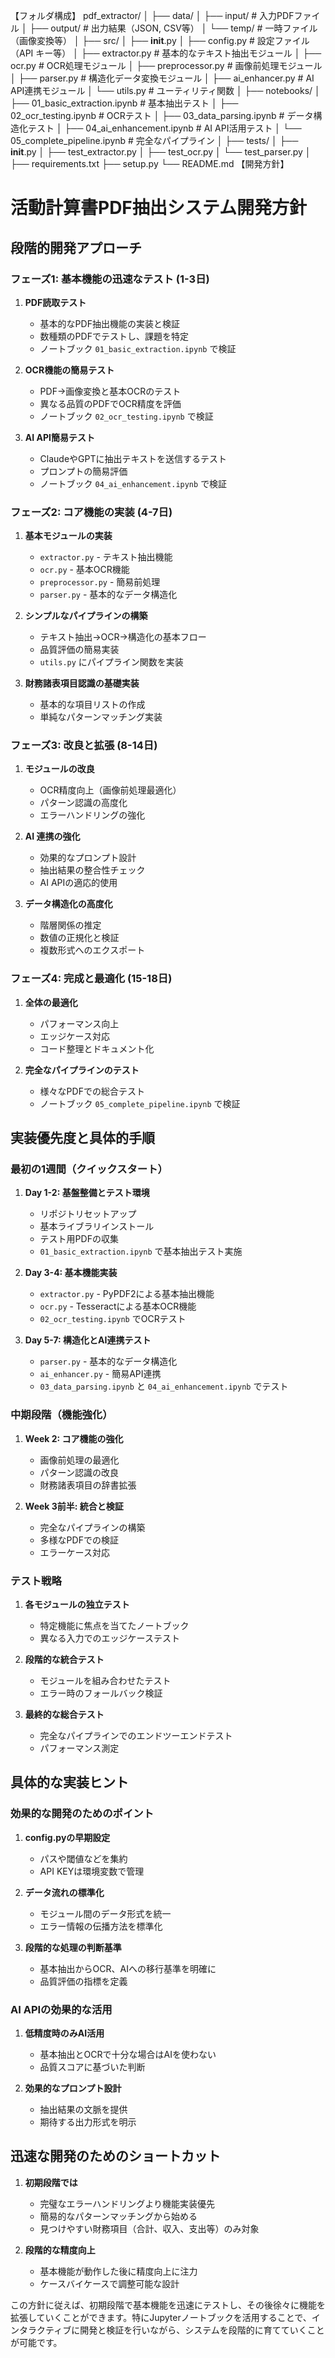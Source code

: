 
【フォルダ構成】
pdf_extractor/
│
├── data/
│   ├── input/          # 入力PDFファイル
│   ├── output/         # 出力結果（JSON, CSV等）
│   └── temp/           # 一時ファイル（画像変換等）
│
├── src/
│   ├── __init__.py
│   ├── config.py       # 設定ファイル（API キー等）
│   ├── extractor.py    # 基本的なテキスト抽出モジュール
│   ├── ocr.py          # OCR処理モジュール
│   ├── preprocessor.py # 画像前処理モジュール
│   ├── parser.py       # 構造化データ変換モジュール
│   ├── ai_enhancer.py  # AI API連携モジュール
│   └── utils.py        # ユーティリティ関数
│
├── notebooks/
│   ├── 01_basic_extraction.ipynb     # 基本抽出テスト
│   ├── 02_ocr_testing.ipynb          # OCRテスト
│   ├── 03_data_parsing.ipynb         # データ構造化テスト
│   ├── 04_ai_enhancement.ipynb       # AI API活用テスト
│   └── 05_complete_pipeline.ipynb    # 完全なパイプライン
│
├── tests/
│   ├── __init__.py
│   ├── test_extractor.py
│   ├── test_ocr.py
│   └── test_parser.py
│
├── requirements.txt
├── setup.py
└── README.md
【開発方針】
# 活動計算書PDF抽出システム開発方針

## 段階的開発アプローチ

### フェーズ1: 基本機能の迅速なテスト (1-3日)
1. **PDF読取テスト**
   - 基本的なPDF抽出機能の実装と検証
   - 数種類のPDFでテストし、課題を特定
   - ノートブック `01_basic_extraction.ipynb` で検証

2. **OCR機能の簡易テスト**
   - PDF→画像変換と基本OCRのテスト
   - 異なる品質のPDFでOCR精度を評価
   - ノートブック `02_ocr_testing.ipynb` で検証

3. **AI API簡易テスト**
   - ClaudeやGPTに抽出テキストを送信するテスト
   - プロンプトの簡易評価
   - ノートブック `04_ai_enhancement.ipynb` で検証

### フェーズ2: コア機能の実装 (4-7日)
1. **基本モジュールの実装**
   - `extractor.py` - テキスト抽出機能
   - `ocr.py` - 基本OCR機能
   - `preprocessor.py` - 簡易前処理
   - `parser.py` - 基本的なデータ構造化

2. **シンプルなパイプラインの構築**
   - テキスト抽出→OCR→構造化の基本フロー
   - 品質評価の簡易実装
   - `utils.py` にパイプライン関数を実装

3. **財務諸表項目認識の基礎実装**
   - 基本的な項目リストの作成
   - 単純なパターンマッチング実装

### フェーズ3: 改良と拡張 (8-14日)
1. **モジュールの改良**
   - OCR精度向上（画像前処理最適化）
   - パターン認識の高度化
   - エラーハンドリングの強化

2. **AI 連携の強化**
   - 効果的なプロンプト設計
   - 抽出結果の整合性チェック
   - AI APIの適応的使用

3. **データ構造化の高度化**
   - 階層関係の推定
   - 数値の正規化と検証
   - 複数形式へのエクスポート

### フェーズ4: 完成と最適化 (15-18日)
1. **全体の最適化**
   - パフォーマンス向上
   - エッジケース対応
   - コード整理とドキュメント化

2. **完全なパイプラインのテスト**
   - 様々なPDFでの総合テスト
   - ノートブック `05_complete_pipeline.ipynb` で検証

## 実装優先度と具体的手順

### 最初の1週間（クイックスタート）
1. **Day 1-2: 基盤整備とテスト環境**
   - リポジトリセットアップ
   - 基本ライブラリインストール
   - テスト用PDFの収集
   - `01_basic_extraction.ipynb` で基本抽出テスト実施

2. **Day 3-4: 基本機能実装**
   - `extractor.py` - PyPDF2による基本抽出機能
   - `ocr.py` - Tesseractによる基本OCR機能
   - `02_ocr_testing.ipynb` でOCRテスト

3. **Day 5-7: 構造化とAI連携テスト**
   - `parser.py` - 基本的なデータ構造化
   - `ai_enhancer.py` - 簡易API連携
   - `03_data_parsing.ipynb` と `04_ai_enhancement.ipynb` でテスト

### 中期段階（機能強化）
1. **Week 2: コア機能の強化**
   - 画像前処理の最適化
   - パターン認識の改良
   - 財務諸表項目の辞書拡張

2. **Week 3前半: 統合と検証**
   - 完全なパイプラインの構築
   - 多様なPDFでの検証
   - エラーケース対応

### テスト戦略
1. **各モジュールの独立テスト**
   - 特定機能に焦点を当てたノートブック
   - 異なる入力でのエッジケーステスト

2. **段階的な統合テスト**
   - モジュールを組み合わせたテスト
   - エラー時のフォールバック検証

3. **最終的な総合テスト**
   - 完全なパイプラインでのエンドツーエンドテスト
   - パフォーマンス測定

## 具体的な実装ヒント

### 効果的な開発のためのポイント
1. **config.pyの早期設定**
   - パスや閾値などを集約
   - API KEYは環境変数で管理

2. **データ流れの標準化**
   - モジュール間のデータ形式を統一
   - エラー情報の伝播方法を標準化

3. **段階的な処理の判断基準**
   - 基本抽出からOCR、AIへの移行基準を明確に
   - 品質評価の指標を定義

### AI APIの効果的な活用
1. **低精度時のみAI活用**
   - 基本抽出とOCRで十分な場合はAIを使わない
   - 品質スコアに基づいた判断

2. **効果的なプロンプト設計**
   - 抽出結果の文脈を提供
   - 期待する出力形式を明示

## 迅速な開発のためのショートカット
1. **初期段階では**
   - 完璧なエラーハンドリングより機能実装優先
   - 簡易的なパターンマッチングから始める
   - 見つけやすい財務項目（合計、収入、支出等）のみ対象

2. **段階的な精度向上**
   - 基本機能が動作した後に精度向上に注力
   - ケースバイケースで調整可能な設計

この方針に従えば、初期段階で基本機能を迅速にテストし、その後徐々に機能を拡張していくことができます。特にJupyterノートブックを活用することで、インタラクティブに開発と検証を行いながら、システムを段階的に育てていくことが可能です。
